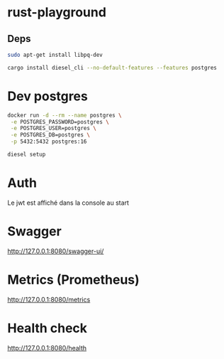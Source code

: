 # rust-playground

## Deps

```bash
sudo apt-get install libpq-dev
```

```bash
cargo install diesel_cli --no-default-features --features postgres
```

# Dev postgres

```bash
docker run -d --rm --name postgres \
 -e POSTGRES_PASSWORD=postgres \
 -e POSTGRES_USER=postgres \
 -e POSTGRES_DB=postgres \
 -p 5432:5432 postgres:16
 ```

 ```bash
diesel setup
```

# Auth

Le jwt est affiché dans la console au start

# Swagger

http://127.0.0.1:8080/swagger-ui/

# Metrics (Prometheus)

http://127.0.0.1:8080/metrics


# Health check

http://127.0.0.1:8080/health
